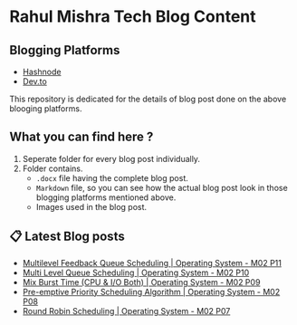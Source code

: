 # Rahul Mishra Tech Blog Content

## Blogging Platforms
- [Hashnode](https://programmingport.hashnode.dev/)
- [Dev.to](https://dev.to/rahulmishra05)

This repository is dedicated for the details of blog post done on the above blooging platforms.

## What you can find here ?
1. Seperate folder for every blog post individually.
2. Folder contains.
    - `.docx` file having the complete blog post.
    - `Markdown` file, so you can see how the actual blog post look in those blogging platforms mentioned above.
    - Images used in the blog post.

## 📋 Latest Blog posts
<!-- BLOG-POST-LIST:START -->
- [Multilevel Feedback Queue Scheduling | Operating System - M02 P11](https://dev.to/rahulmishra05/multilevel-feedback-queue-scheduling-operating-system-m02-p11-mc)
- [Multi Level Queue Scheduling | Operating System - M02 P10](https://dev.to/rahulmishra05/multi-level-queue-scheduling-operating-system-m02-p10-eio)
- [Mix Burst Time (CPU & I/O Both) | Operating System - M02 P09](https://dev.to/rahulmishra05/mix-burst-time-cpu-i-o-both-operating-system-m02-p09-2e5o)
- [Pre-emptive Priority Scheduling Algorithm | Operating System - M02 P08](https://dev.to/rahulmishra05/pre-emptive-priority-scheduling-algorithm-operating-system-m02-p08-c6f)
- [Round Robin Scheduling | Operating System - M02 P07](https://dev.to/rahulmishra05/round-robin-scheduling-operating-system-m02-p07-3h67)
<!-- BLOG-POST-LIST:END -->

